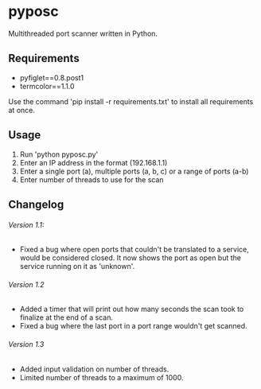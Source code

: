 # pyposc
Multithreaded port scanner written in Python.

## Requirements
* pyfiglet==0.8.post1
* termcolor==1.1.0

Use the command 'pip install -r requirements.txt' to install all requirements at once.

## Usage
1. Run 'python pyposc.py'
1. Enter an IP address in the format (192.168.1.1)
2. Enter a single port (a), multiple ports (a, b, c) or a range of ports (a-b)
3. Enter number of threads to use for the scan

## Changelog
###### Version 1.1:
* Fixed a bug where open ports that couldn't be translated to a service, would be considered closed. It now shows the port as open but the service running on it as 'unknown'.
###### Version 1.2
* Added a timer that will print out how many seconds the scan took to finalize at the end of a scan.
* Fixed a bug where the last port in a port range wouldn't get scanned.
###### Version 1.3
* Added input validation on number of threads.
* Limited number of threads to a maximum of 1000.